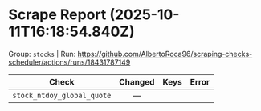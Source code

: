 # Scrape Report (2025-10-11T16:18:54.840Z)

Group: `stocks`  |  Run: https://github.com/AlbertoRoca96/scraping-checks-scheduler/actions/runs/18431787149

| Check | Changed | Keys | Error |
|---|:---:|:--|:--|
| `stock_ntdoy_global_quote` | — |  |  |
